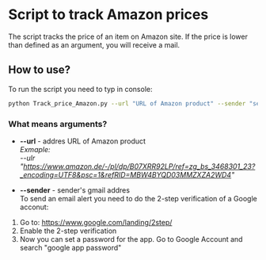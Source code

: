 # Script to track Amazon prices 
The script tracks the price of an item on Amazon site. If the price is lower than defined as an argument, you will receive a mail. 
## How to use?
To run the script you need to typ in console:
```bash
python Track_price_Amazon.py --url "URL of Amazon product" --sender "sender's gmail addres" --password "sender's password" --reciver "reciver's email" --userAgent "your user agent" --price 9999
```
### What means arguments?
- **--url** - addres URL of Amazon product <br />
*Exmaple: <br />
--ulr "https://www.amazon.de/-/pl/dp/B07XRR92LP/ref=zg_bs_3468301_23?_encoding=UTF8&psc=1&refRID=MBW4BYQD03MMZXZA2WD4"* <br />

- **--sender** - sender's gmail addres <br />
To send an email alert you need to do the 2-step verification of a Google acconut: <br />
1. Go to: https://www.google.com/landing/2step/
2. Enable the 2-step verification
3. Now you can set a password for the app. Go to Google Account and search "google app password" 

